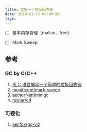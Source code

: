 ```yaml
---
title: 实现一个垃圾回收器
date: 2019-03-13 08:09:28
tags:
---
```



* [ ] 基本内存管理（malloc、free）
* [ ] Mark Sweep


## 参考
### GC by C/C++
1. [用 C 语言编写一个简单的垃圾回收器](http://blog.jobbole.com/77248/)
1. [munificent/mark-sweep](https://github.com/munificent/mark-sweep)
1. [authorNari/minigc](https://github.com/authorNari/minigc)
1. [rswier/c4](https://github.com/rswier/c4)
### 可视化
1. [kenfox/gc-viz](https://github.com/kenfox/gc-viz)
